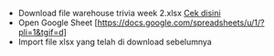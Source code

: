 - Download file warehouse trivia week 2.xlsx [Cek disini](https://github.com/Haeratunnisa/GCA/blob/main/September/Trivia%20Week%202/Develop%20No-Code%20Chat%20Apps%20with%20AppSheet/warehouse%20trivia%20week%202.xlsx)
- Open Google Sheet [https://docs.google.com/spreadsheets/u/1/?pli=1&tgif=d] 
- Import file xlsx yang telah di download sebelumnya
